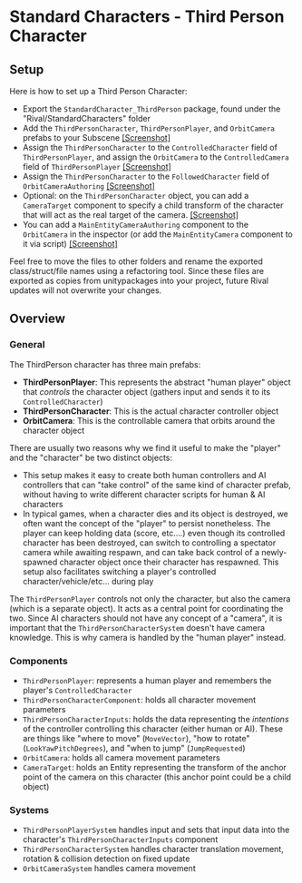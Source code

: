 
# Standard Characters - Third Person Character

## Setup
Here is how to set up a Third Person Character:
* Export the `StandardCharacter_ThirdPerson` package, found under the "Rival/StandardCharacters" folder
* Add the `ThirdPersonCharacter`, `ThirdPersonPlayer`, and `OrbitCamera` prefabs to your Subscene [[Screenshot]](../Images/stdcharacters-tp1.png)
* Assign the `ThirdPersonCharacter` to the `ControlledCharacter` field of `ThirdPersonPlayer`, and assign the `OrbitCamera` to the `ControlledCamera` field of `ThirdPersonPlayer` [[Screenshot]](../Images/stdcharacters-tp2.png)
* Assign the `ThirdPersonCharacter` to the `FollowedCharacter` field of `OrbitCameraAuthoring` [[Screenshot]](../Images/stdcharacters-tp3.png)
* Optional: on the `ThirdPersonCharacter` object, you can add a `CameraTarget` component to specify a child transform of the character that will act as the real target of the camera. [[Screenshot]](../Images/stdcharacters-tp4.png)
* You can add a `MainEntityCameraAuthoring` component to the `OrbitCamera` in the inspector (or add the `MainEntityCamera` component to it via script) [[Screenshot]](../Images/stdcharacters-tp5.png)

Feel free to move the files to other folders and rename the exported class/struct/file names using a refactoring tool. Since these files are exported as copies from unitypackages into your project, future Rival updates will not overwrite your changes.


## Overview

### General
The ThirdPerson character has three main prefabs:
* **ThirdPersonPlayer**: This represents the abstract "human player" object that *controls* the character object (gathers input and sends it to its `ControlledCharacter`)
* **ThirdPersonCharacter**: This is the actual character controller object
* **OrbitCamera**: This is the controllable camera that orbits around the character object

There are usually two reasons why we find it useful to make the "player" and the "character" be two distinct objects:
* This setup makes it easy to create both human controllers and AI controllers that can "take control" of the same kind of character prefab, without having to write different character scripts for human & AI characters
* In typical games, when a character dies and its object is destroyed, we often want the concept of the "player" to persist nonetheless. The player can keep holding data (score, etc....) even though its controlled character has been destroyed, can switch to controlling a spectator camera while awaiting respawn, and can take back control of a newly-spawned character object once their character has respawned. This setup also facilitates switching a player's controlled character/vehicle/etc... during play

The `ThirdPersonPlayer` controls not only the character, but also the camera (which is a separate object). It acts as a central point for coordinating the two. Since AI characters should not have any concept of a "camera", it is important that the `ThirdPersonCharacterSystem` doesn't have camera knowledge. This is why camera is handled by the "human player" instead.


### Components
* `ThirdPersonPlayer`: represents a human player and remembers the player's `ControlledCharacter`
* `ThirdPersonCharacterComponent`: holds all character movement parameters
* `ThirdPersonCharacterInputs`: holds the data representing the *intentions* of the controller controlling this character (either human or AI). These are things like "where to move" (`MoveVector`), "how to rotate" (`LookYawPitchDegrees`), and "when to jump" (`JumpRequested`)
* `OrbitCamera`: holds all camera movement parameters
* `CameraTarget`: holds an Entity representing the transform of the anchor point of the camera on this character (this anchor point could be a child object)


### Systems
* `ThirdPersonPlayerSystem` handles input and sets that input data into the character's `ThirdPersonCharacterInputs` component
* `ThirdPersonCharacterSystem` handles character translation movement, rotation & collision detection on fixed update
* `OrbitCameraSystem` handles camera movement
